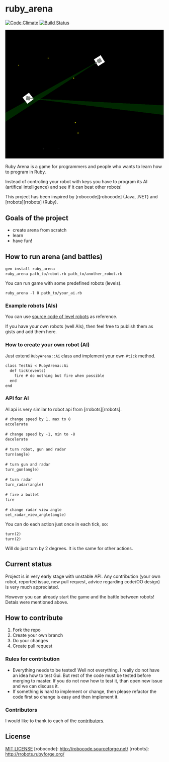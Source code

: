 # ruby_arena
[![Code
Climate](https://codeclimate.com/github/mrhead/ruby_arena.png)](https://codeclimate.com/github/mrhead/ruby_arena)
[![Build Status](https://travis-ci.org/mrhead/ruby_arena.png)](https://travis-ci.org/mrhead/ruby_arena)

![Screenshot from the game](https://github.com/mrhead/ruby_arena/blob/master/screenshot.png?raw=true)

Ruby Arena is a game for programmers and people who wants to learn how to program in Ruby.

Instead of controling your robot with keys you have to program its AI (artifical intelligence) and see if it can beat other robots!

This project has been inspired by [robocode][robocode] (Java, .NET) and [rrobots][rrobots] (Ruby).

## Goals of the project

- create arena from scratch
- learn
- have fun!

## How to run arena (and battles)

```
gem install ruby_arena
ruby_arena path_to/robot.rb path_to/another_robot.rb
```

You can run game with some predefined robots (levels).

```
ruby_arena -l 0 path_to/your_ai.rb
```

### Example robots (AIs)

You can use [source code of level robots](https://github.com/mrhead/ruby_arena/tree/master/lib/ruby_arena/levels) as reference.

If you have your own robots (well AIs), then feel free to publish them as gists and add them here.

### How to create your own robot (AI)

Just extend `RubyArena::Ai` class and implement your own `#tick` method.

```
class TestAi < RubyArena::Ai
  def tick(events)
    fire # do nothing but fire when possible
  end
end
```

### API for AI

AI api is very similar to robot api from [rrobots][rrobots].

```
# change speed by 1, max to 8
accelerate 

# change speed by -1, min to -8
decelerate

# turn robot, gun and radar
turn(angle)

# turn gun and radar
turn_gun(angle)

# turn radar
turn_radar(angle)

# fire a bullet
fire

# change radar view angle
set_radar_view_angle(angle)
```

You can do each action just once in each tick, so:

```
turn(2)
turn(2)
```

Will do just turn by 2 degrees. It is the same for other actions.

## Current status

Project is in very early stage with unstable API. Any contribution (your own robot, reported issue, new pull request, advice regarding code/OO design) is very much appreciated.

However you can already start the game and the battle between robots! Detais were mentioned above.

## How to contribute

1. Fork the repo
2. Create your own branch
3. Do your changes
4. Create pull request

### Rules for contribution

* Everything needs to be tested! Well not everything. I really do not have an idea how to test Gui. But rest of the code must be tested before merging to master. If you do not now how to test it, than open new issue and we can discuss it.
* If something is hard to implement or change, then please refactor the code first so change is easy and then implement it.

### Contributors

I would like to thank to each of the [contributors](https://github.com/mrhead/ruby_arena/graphs/contributors).

## License

[MIT LICENSE](https://github.com/mrhead/ruby_arena/blob/master/LICENSE.md)
[robocode]: http://robocode.sourceforge.net/
[rrobots]: http://rrobots.rubyforge.org/
